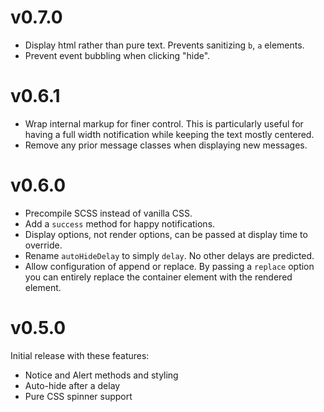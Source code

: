 # v0.7.0

* Display html rather than pure text. Prevents sanitizing `b`, `a` elements.
* Prevent event bubbling when clicking "hide".

# v0.6.1

* Wrap internal markup for finer control. This is particularly useful for
  having a full width notification while keeping the text mostly centered.
* Remove any prior message classes when displaying new messages.

# v0.6.0

* Precompile SCSS instead of vanilla CSS.
* Add a `success` method for happy notifications.
* Display options, not render options, can be passed at display time to
  override.
* Rename `autoHideDelay` to simply `delay`. No other delays are predicted.
* Allow configuration of append or replace. By passing a `replace` option you
  can entirely replace the container element with the rendered element.

# v0.5.0

Initial release with these features:

* Notice and Alert methods and styling
* Auto-hide after a delay
* Pure CSS spinner support
